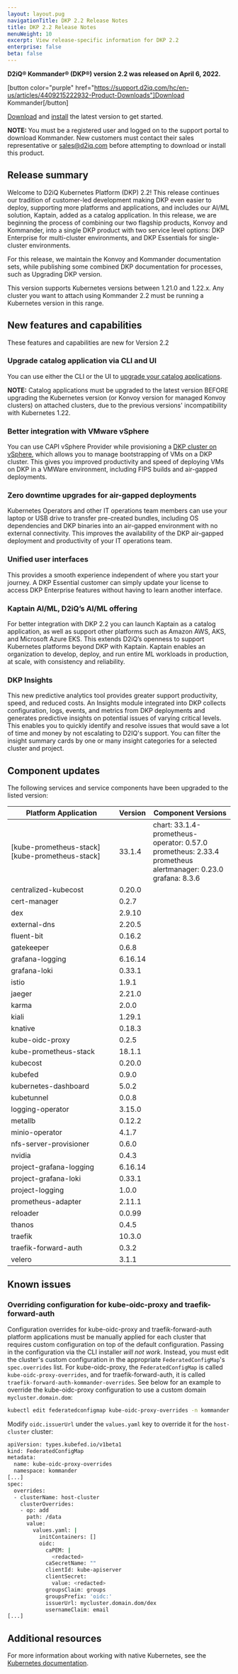 ```yaml
---
layout: layout.pug
navigationTitle: DKP 2.2 Release Notes
title: DKP 2.2 Release Notes
menuWeight: 10
excerpt: View release-specific information for DKP 2.2
enterprise: false
beta: false
---
```


**D2iQ&reg; Kommander&reg; (DKP&reg;) version 2.2 was released on April 6, 2022.**

[button color="purple" href="https://support.d2iq.com/hc/en-us/articles/4409215222932-Product-Downloads"]Download Kommander[/button]

[Download](../download/) and [install](../install/) the latest version to get started.

<p class="message--note"><strong>NOTE: </strong>You must be a registered user and logged on to the support portal to download Kommander. New customers must contact their sales representative or <a href="mailto:sales@d2iq.com">sales@d2iq.com</a> before attempting to download or install this product.</p>

## Release summary

Welcome to D2iQ Kubernetes Platform (DKP) 2.2! This release continues our tradition of customer-led development making DKP even easier to deploy, supporting more platforms and applications, and includes our AI/ML solution, Kaptain, added as a catalog application. In this release, we are beginning the process of combining our two flagship products, Konvoy and Kommander, into a single DKP product with two service level options: DKP Enterprise for multi-cluster environments, and DKP Essentials for single-cluster environments.

For this release, we maintain the Konvoy and Kommander documentation sets, while publishing some combined DKP documentation for processes, such as Upgrading DKP version.

This version supports Kubernetes versions between 1.21.0 and 1.22.x. Any cluster you want to attach using Kommander 2.2 must be running a Kubernetes version in this range.

## New features and capabilities

These features and capabilities are new for Version 2.2

### Upgrade catalog application via CLI and UI

You can use either the CLI or the UI to [upgrade your catalog applications](../projects/applications/catalog-applications/#upgrade-catalog-applications).

<p class="message--note"><strong>NOTE:</strong> Catalog applications must be upgraded to the latest version BEFORE upgrading the Kubernetes version (or Konvoy version for managed Konvoy clusters) on attached clusters, due to the previous versions' incompatibility with Kubernetes 1.22.</p>

### Better integration with VMware vSphere

You can use CAPI vSphere Provider while provisioning a [DKP cluster on vSphere](../../../choose-infrastructure/vsphere/index.md), which allows you to manage bootstrapping of VMs on a DKP cluster. This gives you improved productivity and speed of deploying VMs on DKP in a VMWare environment, including FIPS builds and air-gapped deployments.

### Zero downtime upgrades for air-gapped deployments

Kubernetes Operators and other IT operations team members can use your laptop or USB drive to transfer pre-created bundles, including OS dependencies and DKP binaries into an air-gapped environment with no external connectivity. This improves the availability of the DKP air-gapped deployment and productivity of your IT operations team.

### Unified user interfaces

This provides a smooth experience independent of where you start your journey. A DKP Essential customer can simply update your license to access DKP Enterprise features without having to learn another interface.

### Kaptain AI/ML, D2iQ’s AI/ML offering

For better integration with DKP 2.2 you can launch Kaptain as a catalog application, as well as support other platforms such as Amazon AWS, AKS, and Microsoft Azure EKS. This extends D2iQ’s openness to support Kubernetes platforms beyond DKP with Kaptain. Kaptain enables an organization to develop, deploy, and run entire ML workloads in production, at scale, with consistency and reliability.

### DKP Insights

This new predictive analytics tool provides greater support productivity, speed, and reduced costs. An Insights module integrated into DKP collects configuration, logs, events, and metrics from DKP deployments and generates predictive insights on potential issues of varying critical levels. This enables you to quickly identify and resolve issues that would save a lot of time and money by not escalating to D2IQ's support. You can filter the insight summary cards by one or many insight categories for a selected cluster and project.

## Component updates

The following services and service components have been upgraded to the listed version:

| Platform Application                           | Version | Component Versions                                                                                                        |
|------------------------------------------------|---------|---------------------------------------------------------------------------------------------------------------------------|
| [kube-prometheus-stack][kube-prometheus-stack] | 33.1.4  | chart: 33.1.4- <br>prometheus-operator: 0.57.0<br>prometheus: 2.33.4<br>prometheus alertmanager: 0.23.0<br>grafana: 8.3.6 |
| centralized-kubecost                           | 0.20.0  |                                                                                                                           |
| cert-manager                                   | 0.2.7   |                                                                                                                           |
| dex                                            | 2.9.10  |                                                                                                                           |
| external-dns                                   | 2.20.5  |                                                                                                                           |
| fluent-bit                                     | 0.16.2  |                                                                                                                           |
| gatekeeper                                     | 0.6.8   |                                                                                                                           |
| grafana-logging                                | 6.16.14 |                                                                                                                           |
| grafana-loki                                   | 0.33.1  |                                                                                                                           |
| istio                                          | 1.9.1   |                                                                                                                           |
| jaeger                                         | 2.21.0  |                                                                                                                           |
| karma                                          | 2.0.0   |                                                                                                                           |
| kiali                                          | 1.29.1  |                                                                                                                           |
| knative                                        | 0.18.3  |                                                                                                                           |
| kube-oidc-proxy                                | 0.2.5   |                                                                                                                           |
| kube-prometheus-stack                          | 18.1.1  |                                                                                                                           |
| kubecost                                       | 0.20.0  |                                                                                                                           |
| kubefed                                        | 0.9.0   |                                                                                                                           |
| kubernetes-dashboard                           | 5.0.2   |                                                                                                                           |
| kubetunnel                                     | 0.0.8   |                                                                                                                           |
| logging-operator                               | 3.15.0  |                                                                                                                           |
| metallb                                        | 0.12.2  |                                                                                                                           |
| minio-operator                                 | 4.1.7   |                                                                                                                           |
| nfs-server-provisioner                         | 0.6.0   |                                                                                                                           |
| nvidia                                         | 0.4.3   |                                                                                                                           |
| project-grafana-logging                        | 6.16.14 |                                                                                                                           |
| project-grafana-loki                           | 0.33.1  |                                                                                                                           |
| project-logging                                | 1.0.0   |                                                                                                                           |
| prometheus-adapter                             | 2.11.1  |                                                                                                                           |
| reloader                                       | 0.0.99  |                                                                                                                           |
| thanos                                         | 0.4.5   |                                                                                                                           |
| traefik                                        | 10.3.0  |                                                                                                                           |
| traefik-forward-auth                           | 0.3.2   |                                                                                                                           |
| velero                                         | 3.1.1   |                                                                                                                           |

## Known issues

### Overriding configuration for kube-oidc-proxy and traefik-forward-auth

Configuration overrides for kube-oidc-proxy and traefik-forward-auth platform applications must be manually applied for each cluster that requires custom configuration on top of the default configuration. Passing in the configuration via the CLI installer *will not work*. Instead, you must edit the cluster's custom configuration in the appropriate `FederatedConfigMap`'s `spec.overrides` list. For kube-oidc-proxy, the `FederatedConfigMap` is called `kube-oidc-proxy-overrides`, and for traefik-forward-auth, it is called `traefik-forward-auth-kommander-overrides`. See below for an example to override the kube-oidc-proxy configuration to use a custom domain `mycluster.domain.dom`:

```bash
kubectl edit federatedconfigmap kube-oidc-proxy-overrides -n kommander
```

Modify `oidc.issuerUrl` under the `values.yaml` key to override it for the `host-cluster` cluster:

```sh
apiVersion: types.kubefed.io/v1beta1
kind: FederatedConfigMap
metadata:
  name: kube-oidc-proxy-overrides
  namespace: kommander
[...]
spec:
  overrides:
  - clusterName: host-cluster
    clusterOverrides:
    - op: add
      path: /data
      value:
        values.yaml: |
          initContainers: []
          oidc:
            caPEM: |
              <redacted>
            caSecretName: ""
            clientId: kube-apiserver
            clientSecret:
              value: <redacted>
            groupsClaim: groups
            groupsPrefix: 'oidc:'
            issuerUrl: mycluster.domain.dom/dex
            usernameClaim: email
[...]
```

## Additional resources

<!-- Add links to external documentation as needed -->

For more information about working with native Kubernetes, see the [Kubernetes documentation][kubernetes-doc].

[kubernetes-doc]: https://kubernetes.io/docs/home/
